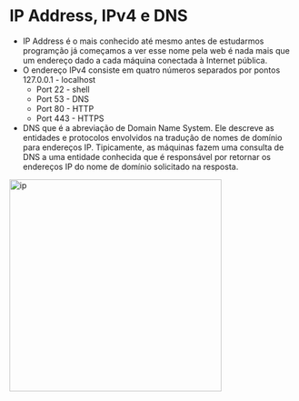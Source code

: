# IP Address, IPv4 e DNS

- IP Address é o mais conhecido até mesmo antes de estudarmos programção já começamos a ver esse nome pela web é nada mais que um endereço dado a cada máquina conectada à Internet pública.
- O endereço IPv4 consiste em quatro números separados por pontos 127.0.0.1 - localhost
    - Port 22 - shell
    - Port 53 - DNS
    - Port 80 - HTTP
    - Port 443 - HTTPS
- DNS que é a abreviação de Domain Name System. Ele descreve as entidades e protocolos envolvidos na tradução de nomes de domínio para endereços IP. Tipicamente, as máquinas fazem uma consulta de DNS a uma entidade conhecida que é responsável por retornar os endereços IP do nome de domínio solicitado na resposta.

 <img width="373" alt="ip" src="https://github.com/ananeridev/workshop-system-design/assets/42419543/513f0fcd-61d8-4833-af61-8c3d246f7060">
